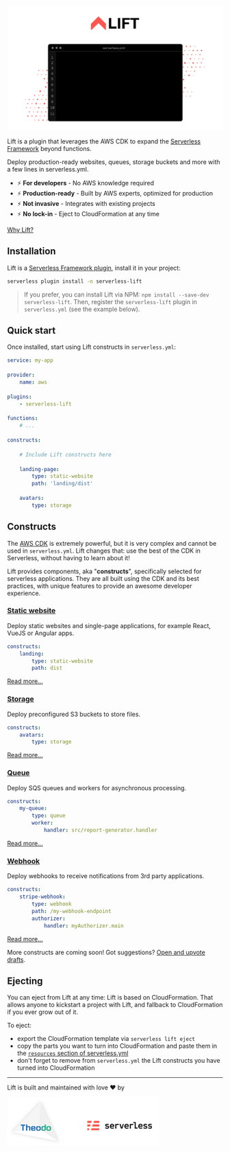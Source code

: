 ![](docs/img/animation.gif)

Lift is a plugin that leverages the AWS CDK to expand the [Serverless Framework](https://www.serverless.com/) beyond functions.

Deploy production-ready websites, queues, storage buckets and more with a few lines in serverless.yml.

- ⚡️ **For developers** - No AWS knowledge required
- ⚡️ **Production-ready** - Built by AWS experts, optimized for production
- ⚡️ **Not invasive** - Integrates with existing projects
- ⚡️ **No lock-in** - Eject to CloudFormation at any time

[Why Lift?](docs/comparison.md)

## Installation

Lift is a [Serverless Framework plugin](https://www.serverless.com/plugins/), install it in your project:

```bash
serverless plugin install -n serverless-lift
```

> If you prefer, you can install Lift via NPM: `npm install --save-dev serverless-lift`. Then, register the `serverless-lift` plugin in `serverless.yml` (see the example below).

## Quick start

Once installed, start using Lift constructs in `serverless.yml`:

```yaml
service: my-app

provider:
    name: aws

plugins:
    - serverless-lift

functions: 
    # ...

constructs:

    # Include Lift constructs here

    landing-page:
        type: static-website
        path: 'landing/dist'

    avatars:
        type: storage
```

## Constructs

The [AWS CDK](https://docs.aws.amazon.com/cdk/latest/guide/home.html) is extremely powerful, but it is very complex and cannot be used in `serverless.yml`. Lift changes that: use the best of the CDK in Serverless, without having to learn about it!

Lift provides components, aka "**constructs**", specifically selected for serverless applications. They are all built using the CDK and its best practices, with unique features to provide an awesome developer experience.

### [Static website](docs/static-website.md)

Deploy static websites and single-page applications, for example React, VueJS or Angular apps.

```yaml
constructs:
    landing:
        type: static-website
        path: dist
```

[Read more...](docs/static-website.md)

### [Storage](docs/storage.md)

Deploy preconfigured S3 buckets to store files.

```yaml
constructs:
    avatars:
        type: storage
```

[Read more...](docs/storage.md)

### [Queue](docs/queue.md)

Deploy SQS queues and workers for asynchronous processing.

```yaml
constructs:
    my-queue:
        type: queue
        worker:
            handler: src/report-generator.handler
```

[Read more...](docs/queue.md)

### [Webhook](docs/webhook.md)

Deploy webhooks to receive notifications from 3rd party applications.

```yaml
constructs:
    stripe-webhook:
        type: webhook
        path: /my-webhook-endpoint
        authorizer:
            handler: myAuthorizer.main
```

[Read more...](docs/webhook.md)

More constructs are coming soon! Got suggestions? [Open and upvote drafts](https://github.com/getlift/lift/discussions/categories/components).

## Ejecting

You can eject from Lift at any time: Lift is based on CloudFormation. That allows anyone to kickstart a project with Lift, and fallback to CloudFormation if you ever grow out of it.

To eject:

- export the CloudFormation template via `serverless lift eject`
- copy the parts you want to turn into CloudFormation and paste them in the [`resources` section of serverless.yml](https://www.serverless.com/framework/docs/providers/aws/guide/resources/)
- don't forget to remove from `serverless.yml` the Lift constructs you have turned into CloudFormation

---

Lift is built and maintained with love ❤️ by

<a href="https://www.theodo.fr/" title="Theodo"><img src="docs/img/theodo.png" width="130"></a>
<a href="https://www.serverless.com/" title="Serverless"><img src="docs/img/serverless-logo.png" width="220"></a>
